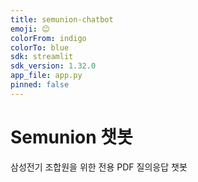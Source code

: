 ```yaml
---
title: semunion-chatbot
emoji: 😊
colorFrom: indigo
colorTo: blue
sdk: streamlit
sdk_version: 1.32.0
app_file: app.py
pinned: false
---
```


# Semunion 챗봇
삼성전기 조합원을 위한 전용 PDF 질의응답 챗봇
